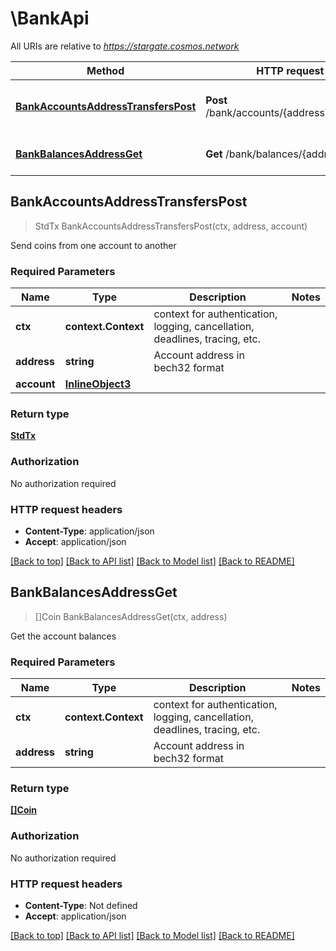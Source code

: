# \BankApi

All URIs are relative to *https://stargate.cosmos.network*

Method | HTTP request | Description
------------- | ------------- | -------------
[**BankAccountsAddressTransfersPost**](BankApi.md#BankAccountsAddressTransfersPost) | **Post** /bank/accounts/{address}/transfers | Send coins from one account to another
[**BankBalancesAddressGet**](BankApi.md#BankBalancesAddressGet) | **Get** /bank/balances/{address} | Get the account balances



## BankAccountsAddressTransfersPost

> StdTx BankAccountsAddressTransfersPost(ctx, address, account)

Send coins from one account to another

### Required Parameters


Name | Type | Description  | Notes
------------- | ------------- | ------------- | -------------
**ctx** | **context.Context** | context for authentication, logging, cancellation, deadlines, tracing, etc.
**address** | **string**| Account address in bech32 format | 
**account** | [**InlineObject3**](InlineObject3.md)|  | 

### Return type

[**StdTx**](StdTx.md)

### Authorization

No authorization required

### HTTP request headers

- **Content-Type**: application/json
- **Accept**: application/json

[[Back to top]](#) [[Back to API list]](../README.md#documentation-for-api-endpoints)
[[Back to Model list]](../README.md#documentation-for-models)
[[Back to README]](../README.md)


## BankBalancesAddressGet

> []Coin BankBalancesAddressGet(ctx, address)

Get the account balances

### Required Parameters


Name | Type | Description  | Notes
------------- | ------------- | ------------- | -------------
**ctx** | **context.Context** | context for authentication, logging, cancellation, deadlines, tracing, etc.
**address** | **string**| Account address in bech32 format | 

### Return type

[**[]Coin**](Coin.md)

### Authorization

No authorization required

### HTTP request headers

- **Content-Type**: Not defined
- **Accept**: application/json

[[Back to top]](#) [[Back to API list]](../README.md#documentation-for-api-endpoints)
[[Back to Model list]](../README.md#documentation-for-models)
[[Back to README]](../README.md)

